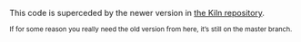 This code is superceded by the newer version in [the Kiln repository](https://github.com/kiln/cartograms).

<small>If for some reason you really need the old version from here, it’s still on the master branch.</small>
